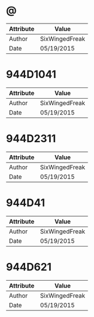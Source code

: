 # @
| Attribute | Value |
| ---  | ---     |
| Author | SixWingedFreak |
| Date | 05/19/2015 |
# 944D1041
| Attribute | Value |
| ---  | ---     |
| Author | SixWingedFreak |
| Date | 05/19/2015 |
# 944D2311
| Attribute | Value |
| ---  | ---     |
| Author | SixWingedFreak |
| Date | 05/19/2015 |
# 944D41
| Attribute | Value |
| ---  | ---     |
| Author | SixWingedFreak |
| Date | 05/19/2015 |
# 944D621
| Attribute | Value |
| ---  | ---     |
| Author | SixWingedFreak |
| Date | 05/19/2015 |
